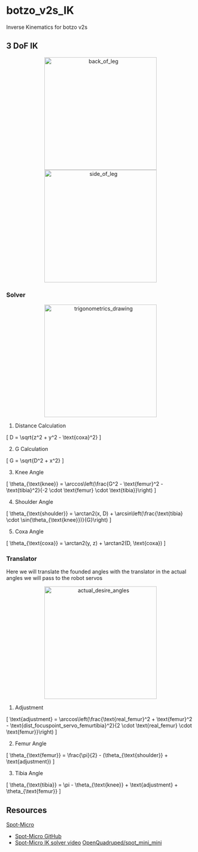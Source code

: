 # botzo_v2s_IK
Inverse Kinematics for botzo v2s

## 3 DoF IK

<div align="center">
  <img src="https://github.com/botzo-team/our_images_and_videos/blob/main/IK_back_of_leg.png" alt="back_of_leg" width="300"/>
</div>

<div align="center">
  <img src="https://github.com/botzo-team/our_images_and_videos/blob/main/IK_side_of_leg.png" alt="side_of_leg" width="300"/>
</div>

### Solver

<div align="center">
  <img src="https://github.com/botzo-team/our_images_and_videos/blob/main/IK_trigonometrics_drawing.png" alt="trigonometrics_drawing" width="300"/>
</div>

1. Distance Calculation

\[
D = \sqrt{z^2 + y^2 - \text{coxa}^2}
\]

2. G Calculation

\[
G = \sqrt{D^2 + x^2}
\]

3. Knee Angle

\[
\theta_{\text{knee}} = \arccos\left(\frac{G^2 - \text{femur}^2 - \text{tibia}^2}{-2 \cdot \text{femur} \cdot \text{tibia}}\right)
\]

4. Shoulder Angle

\[
\theta_{\text{shoulder}} = \arctan2(x, D) + \arcsin\left(\frac{\text{tibia} \cdot \sin(\theta_{\text{knee}})}{G}\right)
\]

5. Coxa Angle

\[
\theta_{\text{coxa}} = \arctan2(y, z) + \arctan2(D, \text{coxa})
\]

### Translator

Here we will translate the founded angles with the translator in the actual angles we will pass to the robot servos

<div align="center">
  <img src="https://github.com/botzo-team/our_images_and_videos/blob/main/IK_desire_angles.png" alt="actual_desire_angles" width="300"/>
</div>

1. Adjustment

\[
\text{adjustment} = \arccos\left(\frac{\text{real\_femur}^2 + \text{femur}^2 - \text{dist\_focuspoint\_servo\_femurtibia}^2}{2 \cdot \text{real\_femur} \cdot \text{femur}}\right)
\]

2. Femur Angle

\[
\theta_{\text{femur}} = \frac{\pi}{2} - (\theta_{\text{shoulder}} + \text{adjustment})
\]

3. Tibia Angle

\[
\theta_{\text{tibia}} = \pi - \theta_{\text{knee}} + \text{adjustment} + \theta_{\text{femur}}
\]

## Resources

[Spot-Micro](https://spotmicroai.readthedocs.io/en/latest/simulation/)
  - [Spot-Micro GitHub](https://gitlab.com/public-open-source/spotmicroai/simulation/-/tree/master/Basic%20simulation%20by%20user%20Florian%20Wilk/Kinematics?ref_type=heads)
  - [Spot-Micro IK solver video](https://www.youtube.com/watch?v=4rc8N1xuWvc)
[OpenQuadruped/spot_mini_mini](https://github.com/OpenQuadruped/spot_mini_mini)
[]()
